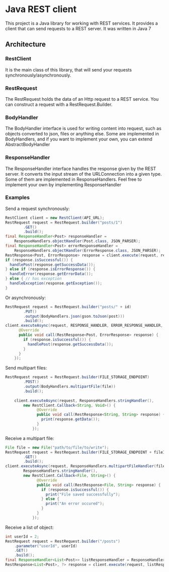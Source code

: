 # Java REST client

This project is a Java library for working with REST services. It provides
a client that can send requests to a REST server. It was written in Java 7 

## Architecture

### RestClient
It is the main class of this library, that will send your requests synchronously/asynchronously. 

### RestRequest
The RestRequest holds the data of an Http request to a REST service.
You can construct a request with a RestRequest.Builder.

### BodyHandler
The BodyHandler interface is used for writing content into request, such as objects converted to
json, files or anything else. Some are implemented in BodyHandlers, and if you want to implement your own,
you can extend AbstractBodyHandler

### ResponseHandler
The ResponseHandler interface handles the response given by the REST server. It converts the input stream
of the URLConnection into a given type. Some of them are implemented in ResponseHandlers.
Feel free to implement your own by implementing ResponseHandler

### Examples
Send a request synchronously:
```java
RestClient client = new RestClient(API_URL);
RestRequest request = RestRequest.builder("posts/1")
        .GET()
        .build();
final ResponseHandler<Post> responseHandler =
    ResponseHandlers.objectHandler(Post.class, JSON_PARSER);
final ResponseHandler<Post> errorResponseHandler =
    ResponseHandlers.objectHandler(ErrorResponse.class, JSON_PARSER);
RestResponse<Post, ErrorResponse> response = client.execute(request, responseHandler, errorResponseHandler);
if (response.isSuccessful()) {
  handlePost(response.getSuccessData());
} else if (response.isErrorResponse()) {
  handleError(response.getErrorData());
} else { // has exception
  handleException(response.getException());
}
```

Or asynchronously:
```java
RestRequest request = RestRequest.builder("posts/" + id)
        .PUT()
        .output(BodyHandlers.json(gson.toJson(post)))
        .build();
client.executeAsync(request, RESPONSE_HANDLER, ERROR_RESPONSE_HANDLER, new RestClient.Callback<Post, Post>() {
      @Override
      public void call(RestResponse<Post, ErrorResponse> response) {
        if (response.isSuccessful()) {
          handlePost(response.getSuccessData());
        }
      }
    });

```

Send multipart files:
```java
RestRequest request = RestRequest.builder(FILE_STORAGE_ENDPOINT)
        .POST()
        .output(BodyHandlers.multipartFile(file))
        .build();
        
    client.executeAsync(request, ResponseHandlers.stringHandler(),
        new RestClient.Callback<String, Void>() {
              @Override
              public void call(RestResponse<String, String> response) {
                print(response.getData());
              }
            });
```
Receive a multipart file:
```java
File file = new File("path/to/file/to/write");
RestRequest request = RestRequest.builder(FILE_STORAGE_ENDPOINT + fileId)
        .GET()
        .build();
client.executeAsync(request, ResponseHandlers.multipartFileHandler(file),
        ResponseHandlers.stringHandler(),
        new RestClient.Callback<File, String>() {
              @Override
              public void call(RestResponse<File, String> response) {
                if (response.isSuccessful()) {
                  print("File saved successfully");
                } else {
                  print("An error occured");
                }
              }
            });
```
Receive a list of object:
```java
int userId = 2;
RestRequest request = RestRequest.builder("/posts")
    .parameter("userId", userId)
    .GET()
    .build();
final ResponseHandler<List<Post>> listResponseHandler = ResponseHandlers.objectListHandler(Post.class, JSON_LIST_PARSER);
RestResponse<List<Post>, ?> response = client.execute(request, listResponseHandler);
```